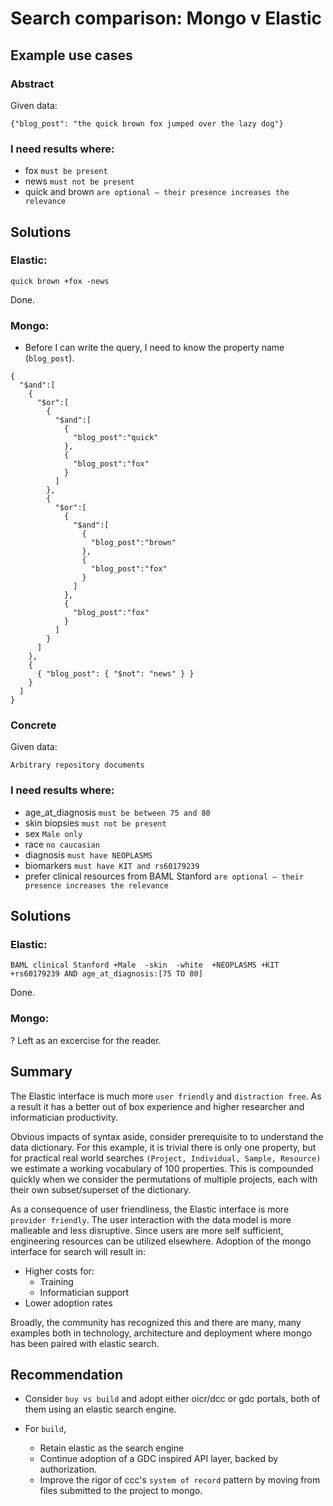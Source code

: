 
# Search comparison: Mongo v Elastic


## Example use cases

### Abstract

Given data:
```
{"blog_post": "the quick brown fox jumped over the lazy dog"}
```

### I need results where:

* fox `must be present`
* news `must not be present`
* quick and brown `are optional — their presence increases the relevance`

## Solutions

### Elastic:

```
quick brown +fox -news
```
Done.

### Mongo:

  * Before I can write the query, I need to know the property name (`blog_post`).  


```
{
  "$and":[
    {
      "$or":[
        {
          "$and":[
            {
              "blog_post":"quick"
            },
            {
              "blog_post":"fox"
            }
          ]
        },
        {
          "$or":[
            {
              "$and":[
                {
                  "blog_post":"brown"
                },
                {
                  "blog_post":"fox"
                }
              ]
            },
            {
              "blog_post":"fox"
            }
          ]
        }
      ]
    },
    {
      { "blog_post": { "$not": "news" } }
    }
  ]
}
```

### Concrete

Given data:
```
Arbitrary repository documents
```

### I need results where:

* age_at_diagnosis `must be between 75 and 80`
* skin biopsies    `must not be present`
* sex              `Male only`
* race             `no caucasian`
* diagnosis        `must have NEOPLASMS`
* biomarkers       `must have KIT and rs60179239`
* prefer clinical resources from BAML Stanford  `are optional — their presence increases the relevance`

## Solutions

### Elastic:

```
BAML clinical Stanford +Male  -skin  -white  +NEOPLASMS +KIT +rs60179239 AND age_at_diagnosis:[75 TO 80]
```

Done.

### Mongo:

? Left as an excercise for the reader.


## Summary


The Elastic interface is much more `user friendly` and `distraction free`.  As a result it has a better out of box experience and higher researcher and informatician productivity.

Obvious impacts of syntax aside, consider prerequisite to to understand the data dictionary. For this example, it is trivial there is only one property, but for practical real world searches `(Project, Individual, Sample, Resource)` we estimate a working vocabulary of 100 properties.  This is compounded quickly when we consider the permutations of multiple projects, each with their own subset/superset of the dictionary.


As a consequence of user friendliness, the Elastic interface is more `provider friendly`.  The user interaction with the data model is more malleable and less disruptive.  Since users are more self sufficient, engineering resources can be utilized elsewhere.  Adoption of the mongo interface for search will result in:

  * Higher costs for:
    * Training
    * Informatician support
  * Lower adoption rates

Broadly, the community has recognized this and there are many, many examples both in technology, architecture and deployment where mongo has been paired with elastic search.

## Recommendation

* Consider `buy vs build` and adopt either oicr/dcc or gdc portals, both of them using an elastic search engine.

* For `build`,
  * Retain elastic as the search engine
  * Continue adoption of a GDC inspired API layer, backed by authorization.
  * Improve the rigor of ccc's `system of record` pattern by moving from files submitted to the project to mongo.
